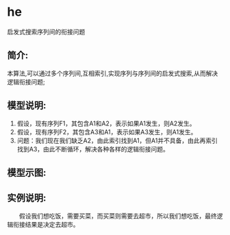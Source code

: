 # he
启发式搜索序列间的衔接问题

## 简介:
本算法,可以通过多个序列间,互相索引,实现序列与序列间的启发式搜索,从而解决逻辑衔接问题;

## 模型说明:

1. 假设，现有序列F1，其包含A1和A2，表示如果A1发生，则A2发生。
2. 假设，现有序列F2，其包含A3和A1，表示如果A3发生，则A1发生。
3. 问题：我们现在我们缺乏A2，由此索引找到A1，但A1并不具备，由此再索引找到A3，由此不断循环，解决各种各样的逻辑衔接问题。

## 模型示图:

## 实例说明:

　　假设我们想吃饭，需要买菜，而买菜则需要去超市，所以我们想吃饭，最终逻辑衔接结果是决定去超市。
